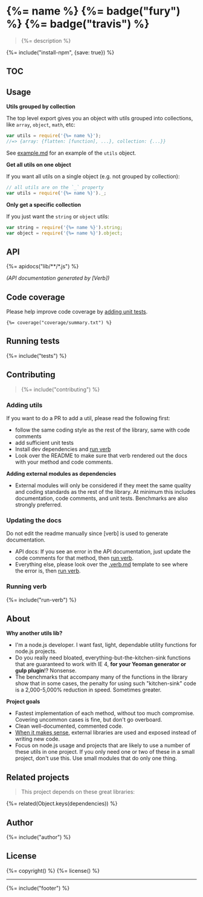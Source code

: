 # {%= name %} {%= badge("fury") %} {%= badge("travis") %}

> {%= description %}


{%= include("install-npm", {save: true}) %}

## TOC

<!-- toc -->


## Usage

**Utils grouped by collection**

The top level export gives you an object with utils grouped into collections, like `array`, `object`, `math`, etc:

```js
var utils = require('{%= name %}');
//=> {array: {flatten: [function], ...}, collection: {...}}
```

See [example.md](./example.md) for an example of the `utils` object.


**Get all utils on one object**

If you want all utils on a single object (e.g. not grouped by collection):

```js
// all utils are on the `_` property
var utils = require('{%= name %}')._;
```

**Only get a specific collection**

If you just want the `string` or `object` utils:

```js
var string = require('{%= name %}').string;
var object = require('{%= name %}').object;
```

## API
{%= apidocs("lib/**/*.js") %}

_(API documentation generated by [Verb])_

## Code coverage

Please help improve code coverage by [adding unit tests](#contributing).

```
{%= coverage("coverage/summary.txt") %}
```

## Running tests
{%= include("tests") %}


## Contributing
> {%= include("contributing") %}

### Adding utils

If you want to do a PR to add a util, please read the following first:
 
  - follow the same coding style as the rest of the library, same with code comments
  - add sufficient unit tests
  - Install dev dependencies and [run verb](#running-verb)
  - Look over the README to make sure that verb rendered out the docs with your method and code comments.

**Adding external modules as dependencies**

  - External modules will only be considered if they meet the same quality and coding standards as the rest of the library. At minimum this includes documentation, code comments, and unit tests. Benchmarks are also strongly preferred.

### Updating the docs

Do not edit the readme manually since [verb] is used to generate documentation. 

  - API docs: If you see an error in the API documentation, just update the code comments for that method, then [run verb](#running-verb).
  - Everything else, please look over the [.verb.md](./.verb.md) template to see where the error is, then [run verb](#running-verb).

### Running verb
{%= include("run-verb") %}


## About

**Why another utils lib?**

  - I'm a node.js developer. I want fast, light, dependable utility functions for node.js projects. 
  - Do you really need bloated, everything-but-the-kitchen-sink functions that are guaranteed to work with IE 4, **for your Yeoman generator or gulp plugin**!? Nonsense. 
  - The benchmarks that accompany many of the functions in the library show that in some cases, the penalty for using such "kitchen-sink" code is a 2,000-5,000% reduction in speed. Sometimes greater.

**Project goals**

  - Fastest implementation of each method, without too much compromise. Covering uncommon cases is fine, but don't go overboard.
  - Clean well-documented, commented code.
  - [When it makes sense](#adding-utils), external libraries are used and exposed instead of writing new code. 
  - Focus on node.js usage and projects that are likely to use a number of these utils in one project. If you only need one or two of these in a small project, don't use this. Use small modules that do only one thing.

## Related projects
> This project depends on these great libraries:

{%= related(Object.keys(dependencies)) %}

## Author
{%= include("author") %}

## License
{%= copyright() %}
{%= license() %}

***

{%= include("footer") %}
